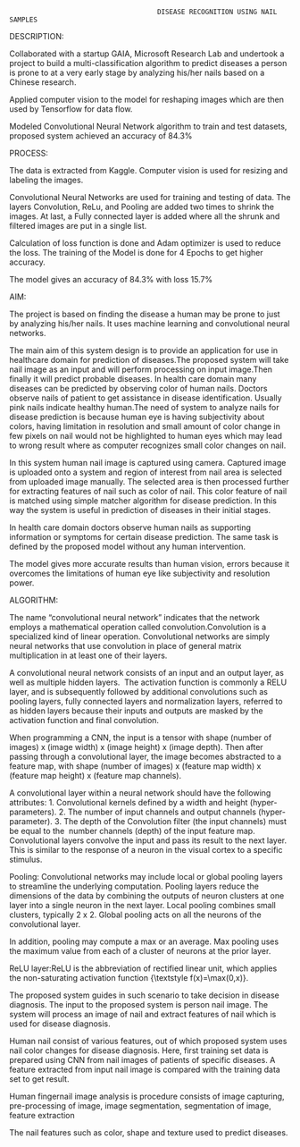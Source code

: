                                          DISEASE RECOGNITION USING NAIL SAMPLES


DESCRIPTION:

Collaborated with a startup GAIA, Microsoft Research Lab and undertook a project to build a multi-classification algorithm to predict diseases a person is prone to at a very early stage by analyzing his/her nails based on a Chinese research.

Applied computer vision to the model for reshaping images which are then used by Tensorflow for data flow.

Modeled Convolutional Neural Network algorithm to train and test datasets, proposed system achieved an accuracy of 84.3%








PROCESS:

The data is extracted from Kaggle. Computer vision is used for resizing and labeling the images.

Convolutional Neural Networks are used for training and testing of data. The layers Convolution, ReLu, and Pooling are added two times to shrink the images. At last, a Fully connected layer is added where all the shrunk and filtered images are put in a single list.

Calculation of loss function is done and Adam optimizer is used to reduce the loss. The training of the Model is done for 4 Epochs to get higher accuracy.

The model gives an accuracy of 84.3% with loss 15.7%

AIM:

The project is based on finding the disease a human may be prone to just by analyzing his/her nails. It uses machine learning and convolutional neural networks.

The main aim of this system design is to provide an application for use in healthcare domain for prediction of diseases.The proposed system will take nail image as an input and will perform processing on input image.Then finally it will predict probable  diseases.
In health care domain many diseases can be predicted by observing color of human nails. Doctors observe nails of patient to get assistance in disease identification. Usually pink nails indicate healthy human.The need of system to analyze nails for disease prediction is because human eye is having subjectivity about colors, having limitation in resolution and small amount of color change in few pixels on nail would not be highlighted to human eyes which may lead to wrong result where as computer recognizes small color changes on nail. 

In this system human nail image is captured using camera. Captured image is uploaded onto a system and region of interest from nail area is selected from uploaded image manually. The selected area is then processed further for extracting features of nail such as color of nail. This color feature of nail is matched using simple matcher algorithm for disease prediction. In this way the system is useful in prediction of diseases in their initial stages. 

In health care domain doctors observe human nails as supporting information or symptoms for certain disease prediction. The same task is defined by the proposed model without  any human intervention. 

The model gives more accurate results than human vision, errors because it overcomes the limitations of human eye like subjectivity and resolution power.

ALGORITHM:

The name “convolutional neural network” indicates that the network employs a mathematical operation called convolution.Convolution is a specialized kind of linear operation. Convolutional networks are simply neural networks that use convolution in place of general matrix multiplication in at least one of their layers.

A convolutional neural network consists of an input and an output layer, as well as multiple hidden layers.  The activation function is commonly a RELU layer, and is subsequently followed by additional convolutions such as pooling layers, fully connected layers and normalization layers, referred to as hidden layers because their inputs and outputs are masked by the activation function and final convolution.

When programming a CNN, the input is a tensor with shape (number of images) x (image width) x (image height) x (image depth). Then after passing through a convolutional layer, the image becomes abstracted to a feature map, with shape (number of images) x (feature map width) x (feature map height) x (feature map channels). 

A convolutional layer within a neural network should have the following attributes:
      1. Convolutional kernels defined by a width and height (hyper-parameters).
      2.  The number of input channels and output channels (hyper-parameter).
      3.  The depth of the Convolution filter (the input channels) must be equal to the  number channels (depth) of the input feature map.
Convolutional layers convolve the input and pass its result to the next layer. This is similar to the response of a neuron in the visual cortex to a specific stimulus.

Pooling: Convolutional networks may include local or global pooling layers to streamline the underlying computation. Pooling layers reduce the dimensions of the data by combining the outputs of neuron clusters at one layer into a single neuron in the next layer. Local pooling combines small clusters, typically 2 x 2. Global pooling acts on all the neurons of the convolutional layer.

In addition, pooling may compute a max or an average. Max pooling uses the maximum value from each of a cluster of neurons at the prior layer.

ReLU layer:ReLU is the abbreviation of rectified linear unit, which applies the non-saturating activation function {\textstyle f(x)=\max(0,x)}.

The proposed system guides in such scenario to take decision in disease diagnosis. The input to the proposed system is person nail image. The system will process an image of nail and extract features of nail which is used for disease diagnosis. 

Human nail consist of various features, out of which proposed system uses nail color changes for disease diagnosis. Here, first training set data is prepared using CNN from nail images of patients of specific diseases. A feature extracted from input nail image is compared with the training data set to get result. 

Human fingernail image analysis is procedure consists of image capturing, pre-processing of image, image segmentation, segmentation of image, feature extraction

The nail features such as color, shape and texture used to predict diseases.










